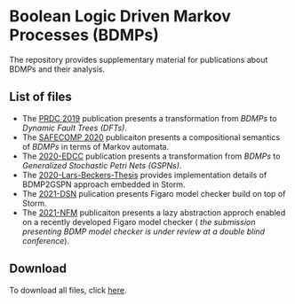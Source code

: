 # Boolean Logic Driven Markov Processes (BDMPs)

The repository provides supplementary material for publications about BDMPs and their analysis.

## List of files
- The [PRDC 2019](2019-PRDC) publication presents a transformation from *BDMPs* to *Dynamic Fault Trees (DFTs)*.
- The [SAFECOMP 2020](2020-SAFECOMP) publicaiton presents a compositional semantics of *BDMPs* in terms of Markov automata.
- The [2020-EDCC](2020-EDCC) publication presents a transformation from *BDMPs* to *Generalized Stochastic Petri Nets (GSPNs)*.
- The [2020-Lars-Beckers-Thesis](2020-Lars-Beckers-Masters-Thesis) provides implementation details of BDMP2GSPN approach embedded in Storm. 
- The [2021-DSN](2021-DSN) pulication presents Figaro model checker build on top of Storm.
- The [2021-NFM](2021-NFM) publicaiton presents a lazy abstraction approch enabled on a recently developed Figaro model checker (<i> the submission presenting BDMP model checker is under review at a double blind conference</i>).

## Download
To download all files, click [here](https://github.com/moves-rwth/dft-bdmp/archive/master.zip).
